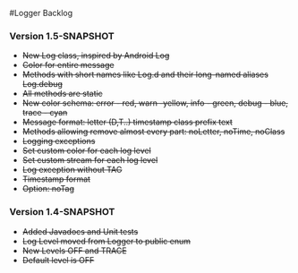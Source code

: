 #Logger Backlog

### Version 1.5-SNAPSHOT
 * ~~New Log class, inspired by Android Log~~
 * ~~Color for entire message~~
 * ~~Methods with short names like Log.d and their long-named aliases Log.debug~~
 * ~~All methods are static~~
 * ~~New color schema: error - red, warn -yellow, info - green, debug - blue, trace - cyan~~
 * ~~Message format: letter (D,T..) timestamp class prefix  text~~
 * ~~Methods allowing remove almost every part: noLetter, noTime, noClass~~
 * ~~Logging exceptions~~
 * ~~Set custom color for each log level~~
 * ~~Set custom stream for each log level~~
 * ~~Log exception without TAG~~
 * ~~Timestamp format~~
 * ~~Option: noTag~~

### Version 1.4-SNAPSHOT
* ~~Added Javadocs and Unit tests~~
* ~~Log Level moved from Logger to public enum~~
* ~~New Levels OFF and TRACE~~
* ~~Default level is OFF~~
